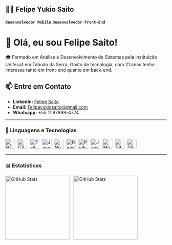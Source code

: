 ## 👨‍💻 Felipe Yukio Saito

**`Desenvolvedor Mobile`**  **`Desenvolvedor Front-End`** 

# 👋 Olá, eu sou Felipe Saito!

🎓 Formado em Análise e Desenvolvimento de Sistemas pela instituição Unifecaf em Taboão da Serra, Gosto de tecnologia, com 21 anos tenho interesse tanto em front-end quanto em back-end.

## 📫 Entre em Contato

- **LinkedIn:** [Felipe Saito](https://www.linkedin.com/in/felipeyukiosaito/)  
- **Email:** Felipeyukiosaito@gmail.com
- **Whatsapp:** +55 11 97898-4774

---

### 🤖 Linguagens e Tecnologias

<img 
    align="left" 
    alt="HTML" 
    title="HTML" 
    width="30px" 
    style="padding-right: 5px;" 
    src="https://cdn.jsdelivr.net/gh/devicons/devicon/icons/html5/html5-original.svg" 
/>
<img 
    align="left" 
    alt="CSS" 
    title="CSS" 
    width="30px" 
    style="padding-right: 5px;" 
    src="https://cdn.jsdelivr.net/gh/devicons/devicon/icons/css3/css3-original.svg" 
/>
<img 
    align="left" 
    alt="Tailwind CSS" 
    title="Tailwind CSS" 
    width="30px" 
    style="padding-right: 5px; margin-top: 0px;" 
    src="https://cdn.jsdelivr.net/gh/devicons/devicon@latest/icons/tailwindcss/tailwindcss-original.svg" 
/>
<img 
    align="left" 
    alt="JavaScript" 
    title="JavaScript" 
    width="30px" 
    style="padding-right: 5px; margin-top: 0px;" 
    src="https://cdn.jsdelivr.net/gh/devicons/devicon/icons/javascript/javascript-original.svg" 
/>


<img 
    align="left" 
    alt="Node.js" 
    title="Node.js" 
    width="30px" 
    style="padding-right: 5px;" 
    src="https://cdn.jsdelivr.net/gh/devicons/devicon/icons/nodejs/nodejs-original.svg" 
/>

<img 
    align="left" 
    alt="React" 
    title="React" 
    width="30px" 
    style="padding-right: 5px; margin-top: 0px;" 
    src="https://cdn.jsdelivr.net/gh/devicons/devicon@latest/icons/react/react-original.svg" 
/>

<img 
    align="left" 
    alt="Python" 
    title="Python" 
    width="30px" 
    style="padding-right: 5px; margin-top: 0px;" 
    src="https://cdn.jsdelivr.net/gh/devicons/devicon@latest/icons/python/python-original.svg" 
/>

<img 
    align="left" 
    alt="Java" 
    title="Java" 
    width="30px" 
    style="padding-right: 5px; margin-top: 0px;" 
    src="https://cdn.jsdelivr.net/gh/devicons/devicon@latest/icons/java/java-original.svg" 
/>

<img 
    align="left" 
    alt="MySQL" 
    title="MySQL" 
    width="30px" 
    style="padding-right: 5px; margin-top: 0px;" 
    src="https://cdn.jsdelivr.net/gh/devicons/devicon@latest/icons/mysql/mysql-original.svg" 
/>

<img 
    align="left" 
    alt="Git" 
    title="Git" 
    width="30px" 
    style="padding-right: 5px; margin-top: 0px;" 
    src="https://cdn.jsdelivr.net/gh/devicons/devicon@latest/icons/git/git-original.svg" 
/>

<img 
    align="left" 
    alt="GitHub" 
    title="GitHub" 
    width="30px" 
    style="padding-right: 5px; margin-top: 0px;" 
    src="https://cdn.jsdelivr.net/gh/devicons/devicon@latest/icons/github/github-original.svg" 
/>


<br><br>

---

### 📊 Estatísticas
<img
    align="left"
    alt="GitHub Stats"
    height= "200"
    style="padding-right: 10px;"
    src="https://github-readme-stats.vercel.app/api?username=FelipeSaito&show_icons=true&theme=tokyonight&include_all_commits=true&locale=pt-br"
/>

<img
    align="left"
    alt="GitHub Stats"
    height="200"
    style="padding-right: 10px;"
    src="https://github-readme-stats.vercel.app/api/top-langs/?username=FelipeSaito&theme=tokyonight&layout=compact&custom_title=Tecnologias"
/>










    
